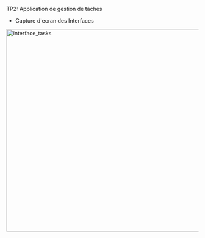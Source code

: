 TP2: Application de gestion de tâches

- Capture d'ecran des Interfaces

<img width="531" alt="interface_tasks" src="https://github.com/user-attachments/assets/af8e7b65-dde1-4068-ab02-35728cb6b44c">




